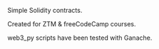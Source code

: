 Simple Solidity contracts.


Created for ZTM  & freeCodeCamp courses.

web3_py scripts have been tested with Ganache.
